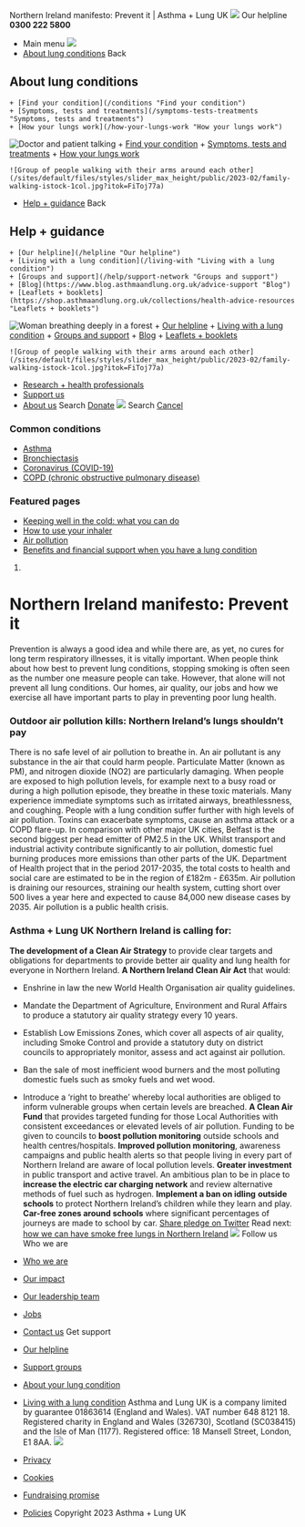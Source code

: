 
Northern Ireland manifesto: Prevent it | Asthma + Lung UK
 [![](/themes/custom/asthma-lung-uk/images/aluk-logo.png)](/ "Homepage")
 Our helpline **0300 222 5800**
* Main menu
![](/wingsuit/asthma-lung-uk/images/aluk-logo.png)
* [About lung conditions](#about "About lung conditions")
 Back
 
## About lung conditions
	+ [Find your condition](/conditions "Find your condition")
	+ [Symptoms, tests and treatments](/symptoms-tests-treatments "Symptoms, tests and treatments")
	+ [How your lungs work](/how-your-lungs-work "How your lungs work")
![Doctor and patient talking](/sites/default/files/styles/slider_max_height/public/2023-02/119589.jpg?itok=IfMKqhqJ)
	+ [Find your condition](/conditions)
	+ [Symptoms, tests and treatments](/symptoms-tests-treatments)
	+ [How your lungs work](/how-your-lungs-work)
	
	
	![Group of people walking with their arms around each other](/sites/default/files/styles/slider_max_height/public/2023-02/family-walking-istock-1col.jpg?itok=FiToj77a)
* [Help + guidance](#get-support "Help + guidance")
 Back
 
## Help + guidance
	+ [Our helpline](/helpline "Our helpline")
	+ [Living with a lung condition](/living-with "Living with a lung condition")
	+ [Groups and support](/help/support-network "Groups and support")
	+ [Blog](https://www.blog.asthmaandlung.org.uk/advice-support "Blog")
	+ [Leaflets + booklets](https://shop.asthmaandlung.org.uk/collections/health-advice-resources "Leaflets + booklets")
![Woman breathing deeply in a forest](/sites/default/files/styles/slider_max_height/public/2023-02/A%2BLUK%20Generic73.jpg?itok=IY-jWei3)
	+ [Our helpline](/helpline)
	+ [Living with a lung condition](/living-with)
	+ [Groups and support](/help/support-network)
	+ [Blog](https://www.blog.asthmaandlung.org.uk/advice-support)
	+ [Leaflets + booklets](https://shop.asthmaandlung.org.uk/collections/health-advice-resources "Leaflets and booklets about lung conditions")
	
	
	![Group of people walking with their arms around each other](/sites/default/files/styles/slider_max_height/public/2023-02/family-walking-istock-1col.jpg?itok=FiToj77a)
* [Research + health professionals](/research-health-professionals "Research + health professionals")
* [Support us](/support-us "Support us")
* [About us](/about-us "About us")
Search
[Donate](https://action.asthmaandlung.org.uk/page/99720/donate/1?ea_tracking_id=General_WebsiteALUK_Header_Regular "Donate") 
 [![](/themes/custom/asthma-lung-uk/images/aluk-logo.png)](/ "Homepage")
Search
[Cancel](#)
### Common conditions
* [Asthma](/conditions/asthma)
* [Bronchiectasis](/conditions/bronchiectasis)
* [Coronavirus (COVID-19)](/conditions/coronavirus)
* [COPD (chronic obstructive pulmonary disease)](/conditions/copd-chronic-obstructive-pulmonary-disease)
### Featured pages
* [Keeping well in the cold: what you can do](/living-with/cold-weather)
* [How to use your inhaler](/living-with/inhaler-videos)
* [Air pollution](/living-with/air-pollution)
* [Benefits and financial support when you have a lung condition](/living-with/benefits)
1. 
# Northern Ireland manifesto: Prevent it
Prevention is always a good idea and while there are, as yet, no cures for long term respiratory illnesses, it is vitally important.
When people think about how best to prevent lung conditions, stopping smoking is often seen as the number one measure people can take. However, that alone will not prevent all lung conditions. Our homes, air quality, our jobs and how we exercise all have important parts to play in preventing poor lung health.
### Outdoor air pollution kills: Northern Ireland’s lungs shouldn’t pay
There is no safe level of air pollution to breathe in. An air pollutant is any substance in the air that could harm people. Particulate Matter (known as PM), and nitrogen dioxide (NO2) are particularly damaging.
When people are exposed to high pollution levels, for example next to a busy road or during a high pollution episode, they breathe in these toxic materials. Many experience immediate symptoms such as irritated airways, breathlessness, and coughing.
People with a lung condition suffer further with high levels of air pollution. Toxins can exacerbate symptoms, cause an asthma attack or a COPD flare-up.
In comparison with other major UK cities, Belfast is the second biggest per head emitter of PM2.5 in the UK. Whilst transport and industrial activity contribute significantly to air pollution, domestic fuel burning produces more emissions than other parts of the UK.
Department of Health project that in the period 2017-2035, the total costs to health and social care are estimated to be in the region of £182m - £635m. Air pollution is draining our resources, straining our health system, cutting short over 500 lives a year here and expected to cause 84,000 new disease cases by 2035. Air pollution is a public health crisis.
### Asthma + Lung UK Northern Ireland is calling for:
**The development of a Clean Air Strategy** to provide clear targets and obligations for departments to provide better air quality and lung health for everyone in Northern Ireland.
**A Northern Ireland Clean Air Act** that would: 
* Enshrine in law the new World Health Organisation air quality guidelines.
* Mandate the Department of Agriculture, Environment and Rural Affairs to produce a statutory air quality strategy every 10 years.
* Establish Low Emissions Zones, which cover all aspects of air quality, including Smoke Control and provide a statutory duty on district councils to appropriately monitor, assess and act against air pollution.
* Ban the sale of most inefficient wood burners and the most polluting domestic fuels such as smoky fuels and wet wood.
* Introduce a ‘right to breathe’ whereby local authorities are obliged to inform vulnerable groups when certain levels are breached.
**A Clean Air Fund** that provides targeted funding for those Local Authorities with consistent exceedances or elevated levels of air pollution. 
Funding to be given to councils to **boost pollution monitoring** outside schools and health centres/hospitals. 
**Improved pollution monitoring**, awareness campaigns and public health alerts so that people living in every part of Northern Ireland are aware of local pollution levels. 
**Greater investment** in public transport and active travel. 
An ambitious plan to be in place to **increase the electric car charging network** and review alternative methods of fuel such as hydrogen. 
**Implement a ban on idling** **outside schools** to protect Northern Ireland’s children while they learn and play. 
**Car-free zones around schools** where significant percentages of journeys are made to school by car.
[Share pledge on Twitter](https://twitter.com/intent/tweet?text=I%20believe%20the%20next%20executive%20must%20work%20to%20deliver%20a%20Clean%20Air%20Strategy%20that%20provides%20clear%20targets%20and%20obligations%20for%20departments%20to%20ensure%20we%20can%20all%20breathe%20clean%20air%20with%20healthy%20lungs.%20%23FightingForBreath%20%40asthmalungni%20https%3A//bit.ly/3tDdu8D)
Read next: [how we can have smoke free lungs in Northern Ireland](https://www.blf.org.uk/support-us/campaign-with-us/northern-ireland-manifesto-quit-it) 
 [![](/sites/default/files/2023-01/footer-logo%20%281%29.png)](/ "Homepage")
Follow us
 Who we are
 
* [Who we are](/about-us/who-we-are)
* [Our impact](/about-us/our-impact)
* [Our leadership team](/about-us/our-leadership-team)
* [Jobs](/work-us)
* [Contact us](/about-us/contact-us)
 Get support
 
* [Our helpline](/helpline)
* [Support groups](/help/support-network)
* [About your lung condition](/conditions)
* [Living with a lung condition](/living-with)
Asthma and Lung UK is a company limited by guarantee 01863614 (England and Wales). VAT number 648 8121 18.
Registered charity in England and Wales (326730), Scotland (SC038415) and the Isle of Man (1177). Registered office: 18 Mansell Street, London, E1 8AA.
[![](/sites/default/files/2023-01/reg-logo%20%281%29.png)](https://www.fundraisingregulator.org.uk)
![]()
![]()
* [Privacy](/privacy-policy)
* [Cookies](/cookies-how-we-use-them)
* [Fundraising promise](/fundraising-promise)
* [Policies](/about-us/policies)
 Copyright 2023 Asthma + Lung UK
 
